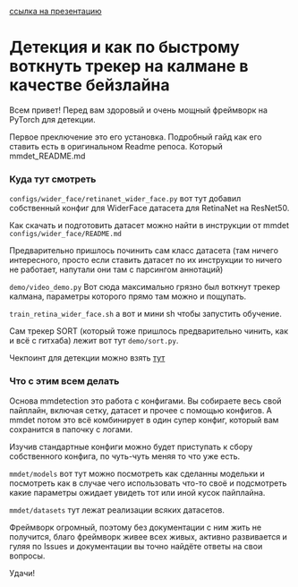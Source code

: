 [ссылка на презентацию](https://docs.google.com/presentation/d/1jnLb3RRenuhbOw3ontfZMuCWBPTOJXBC9TjOci8HCtU/edit?usp=sharing)

# Детекция и как по быстрому воткнуть трекер на калмане в качестве бейзлайна

Всем привет! Перед вам здоровый и очень мощный фреймворк на PyTorch для детекции.

Первое преключение это его установка. Подробный гайд как его ставить есть в оригинальном Readme репоса.
Который mmdet_README.md

### Куда тут смотреть

`configs/wider_face/retinanet_wider_face.py` вот тут добавил собственный конфиг для 
WiderFace датасета для RetinaNet на ResNet50. 

Как скачать и подготовить датасет можно найти в инструкции от mmdet `configs/wider_face/README.md`

Предварительно пришлось починить сам класс датасета 
(там ничего интересного, просто если ставить датасет по их инструкции то ничего не работает, 
напутали они там с парсингом аннотаций)

`demo/video_demo.py` Вот сюда максимально грязно был воткнут трекер калмана, параметры которого
прямо там можно и пощупать.

`train_retina_wider_face.sh` а вот и мини sh чтобы запустить обучение. 

Сам трекер SORT (который тоже пришлось предварительно чинить, как и всё с гитхаба)
лежит вот тут `demo/sort.py`. 

Чекпоинт для детекции можно взять [тут](https://drive.google.com/file/d/1ZhZ2lUjAfTlNyG0SV9yhQ5E7TxwEz7NR/view?usp=sharing)

### Что с этим всем делать

Основа mmdetection это работа с конфигами. Вы собираете весь свой пайплайн,
включая сетку, датасет и прочее с помощью конфигов. А mmdet потом это всё
комбинирует в один супер конфиг, который вам сохранится в папочку с логами. 

Изучив стандартные конфиги можно будет приступать к сбору собственного конфига, по чуть-чуть
меняя то что уже есть.

`mmdet/models` вот тут можно посмотреть как сделанны модельки и посмотреть как в случае чего
использовать что-то своё и подсмотреть какие параметры ожидает увидеть тот или иной кусок пайплайна.

`mmdet/datasets` тут лежат реализации всяких датасетов.

Фреймворк огромный, поэтому без документации с ним жить не получится, благо фреймворк живее
всех живых, активно развивается и гуляя по Issues и документации вы точно найдёте ответы на свои вопросы.

Удачи!
